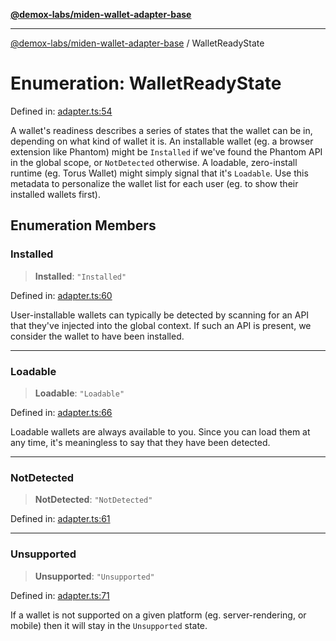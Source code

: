 [**@demox-labs/miden-wallet-adapter-base**](../README.md)

***

[@demox-labs/miden-wallet-adapter-base](../globals.md) / WalletReadyState

# Enumeration: WalletReadyState

Defined in: [adapter.ts:54](https://github.com/demox-labs/miden-wallet-adapter/blob/945eae693dfd04e72f79c45431d1d0335907d921/packages/core/base/adapter.ts#L54)

A wallet's readiness describes a series of states that the wallet can be in,
depending on what kind of wallet it is. An installable wallet (eg. a browser
extension like Phantom) might be `Installed` if we've found the Phantom API
in the global scope, or `NotDetected` otherwise. A loadable, zero-install
runtime (eg. Torus Wallet) might simply signal that it's `Loadable`. Use this
metadata to personalize the wallet list for each user (eg. to show their
installed wallets first).

## Enumeration Members

### Installed

> **Installed**: `"Installed"`

Defined in: [adapter.ts:60](https://github.com/demox-labs/miden-wallet-adapter/blob/945eae693dfd04e72f79c45431d1d0335907d921/packages/core/base/adapter.ts#L60)

User-installable wallets can typically be detected by scanning for an API
that they've injected into the global context. If such an API is present,
we consider the wallet to have been installed.

***

### Loadable

> **Loadable**: `"Loadable"`

Defined in: [adapter.ts:66](https://github.com/demox-labs/miden-wallet-adapter/blob/945eae693dfd04e72f79c45431d1d0335907d921/packages/core/base/adapter.ts#L66)

Loadable wallets are always available to you. Since you can load them at
any time, it's meaningless to say that they have been detected.

***

### NotDetected

> **NotDetected**: `"NotDetected"`

Defined in: [adapter.ts:61](https://github.com/demox-labs/miden-wallet-adapter/blob/945eae693dfd04e72f79c45431d1d0335907d921/packages/core/base/adapter.ts#L61)

***

### Unsupported

> **Unsupported**: `"Unsupported"`

Defined in: [adapter.ts:71](https://github.com/demox-labs/miden-wallet-adapter/blob/945eae693dfd04e72f79c45431d1d0335907d921/packages/core/base/adapter.ts#L71)

If a wallet is not supported on a given platform (eg. server-rendering, or
mobile) then it will stay in the `Unsupported` state.

